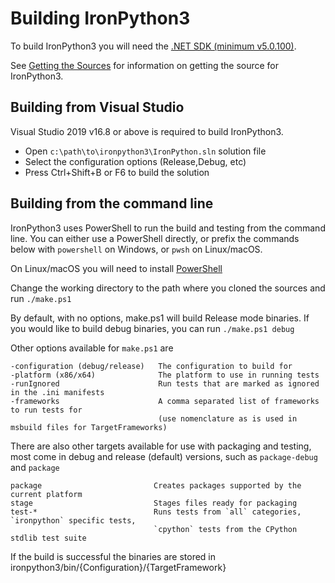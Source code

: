 # Building IronPython3

To build IronPython3 you will need the [.NET SDK (minimum v5.0.100)](https://dotnet.microsoft.com/download/visual-studio-sdks).

See [Getting the Sources](getting-the-sources.md) for information on getting the source for IronPython3.

## Building from Visual Studio

Visual Studio 2019 v16.8 or above is required to build IronPython3.

 * Open `c:\path\to\ironpython3\IronPython.sln` solution file
 * Select the configuration options (Release,Debug, etc)
 * Press Ctrl+Shift+B or F6 to build the solution

## Building from the command line

IronPython3 uses PowerShell to run the build and testing from the command line. You can either use a PowerShell directly, or prefix the commands below with `powershell` on Windows, or `pwsh` on Linux/macOS. 

On Linux/macOS you will need to install [PowerShell](https://github.com/PowerShell/PowerShell/releases)

Change the working directory to the path where you cloned the sources and run `./make.ps1`

By default, with no options, make.ps1 will build Release mode binaries. If you would like to build debug binaries, you can run `./make.ps1 debug`

Other options available for `make.ps1` are

```
-configuration (debug/release)   The configuration to build for
-platform (x86/x64)              The platform to use in running tests
-runIgnored                      Run tests that are marked as ignored in the .ini manifests
-frameworks                      A comma separated list of frameworks to run tests for 
                                 (use nomenclature as is used in msbuild files for TargetFrameworks)
```

There are also other targets available for use with packaging and testing, most come in debug and release (default) versions, such as `package-debug` and `package`

```
package                         Creates packages supported by the current platform
stage                           Stages files ready for packaging
test-*                          Runs tests from `all` categories, `ironpython` specific tests, 
                                `cpython` tests from the CPython stdlib test suite
```

If the build is successful the binaries are stored in ironpython3/bin/{Configuration}/{TargetFramework}
